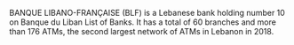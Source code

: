 BANQUE LIBANO-FRANÇAISE (BLF) is a Lebanese bank holding number 10 on Banque du Liban List of Banks. It has a total of 60 branches and more than 176 ATMs, the second largest network of ATMs in Lebanon in 2018.
